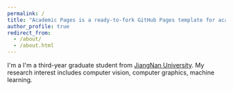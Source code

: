 ```yaml
---
permalink: /
title: "Academic Pages is a ready-to-fork GitHub Pages template for academic personal websites"
author_profile: true
redirect_from: 
  - /about/
  - /about.html
---
```

I'm a I'm a third-year graduate student from [JiangNan University](https://www.jiangnan.edu.cn/).
My research interest includes computer vision, computer graphics, machine learning.
